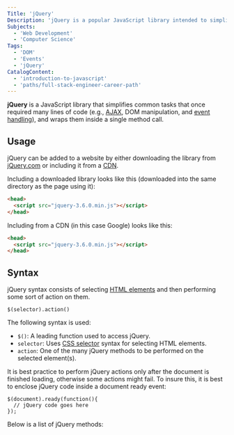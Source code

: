 ```yaml
---
Title: 'jQuery'
Description: 'jQuery is a popular JavaScript library intended to simplify JavaScript programming.'
Subjects:
  - 'Web Development'
  - 'Computer Science'
Tags:
  - 'DOM'
  - 'Events'
  - 'jQuery'
CatalogContent:
  - 'introduction-to-javascript'
  - 'paths/full-stack-engineer-career-path'
---
```


**jQuery** is a JavaScript library that simplifies common tasks that once required many lines of code (e.g., [AJAX](https://www.codecademy.com/resources/docs/javascript/ajax), DOM manipulation, and [event handling](https://www.codecademy.com/resources/docs/javascript/events)), and wraps them inside a single method call.

## Usage

jQuery can be added to a website by either downloading the library from [jQuery.com](https://jquery.com/download/) or including it from a [CDN](https://www.codecademy.com/resources/docs/general/cdn).

Including a downloaded library looks like this (downloaded into the same directory as the page using it):

```html
<head>
  <script src="jquery-3.6.0.min.js"></script>
</head>
```

Including from a CDN (in this case Google) looks like this:

```html
<head>
  <script src="jquery-3.6.0.min.js"></script>
</head>
```

## Syntax

jQuery syntax consists of selecting [HTML elements](https://www.codecademy.com/resources/docs/html/elements) and then performing some sort of action on them.

```pseudo
$(selector).action()
```

The following syntax is used:

- `$()`: A leading function used to access jQuery.
- `selector`: Uses [CSS selector](https://www.codecademy.com/resources/docs/css/selectors) syntax for selecting HTML elements.
- `action`: One of the many jQuery methods to be performed on the selected element(s).

It is best practice to perform jQuery actions only after the document is finished loading, otherwise some actions might fail. To insure this, it is best to enclose jQuery code inside a document ready event:

```pseudo
$(document).ready(function(){
  // jQuery code goes here
});
```

Below is a list of jQuery methods:
